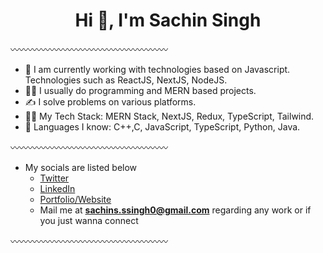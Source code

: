 <h1 align="center">Hi 👋, I'm Sachin Singh</h1>

〰️〰️〰️〰️〰️〰️〰️〰️〰️〰️〰️〰️〰️〰️〰️〰️〰️〰️

- 🌱 I am currently working with technologies based on Javascript. Technologies such as ReactJS, NextJS, NodeJS.
- 👨‍💻 I usually do programming and MERN based projects.
- ✍️ I solve problems on various platforms.
- 👨‍💻 My Tech Stack: MERN Stack, NextJS, Redux, TypeScript, Tailwind.
- 📃 Languages I know: C++,C, JavaScript, TypeScript, Python, Java.

〰️〰️〰️〰️〰️〰️〰️〰️〰️〰️〰️〰️〰️〰️〰️〰️〰️〰️

- My socials are listed below
  - [Twitter](https://x.com/SachinS07868134)
  - [LinkedIn](https://www.linkedin.com/in/sachin-singh-1496b12a1/)
  - [Portfolio/Website ](https://sachins0.github.io/Portfolio_Website/)
  - Mail me at **sachins.ssingh0@gmail.com** regarding any work or if you just wanna connect

〰️〰️〰️〰️〰️〰️〰️〰️〰️〰️〰️〰️〰️〰️〰️〰️〰️〰️
